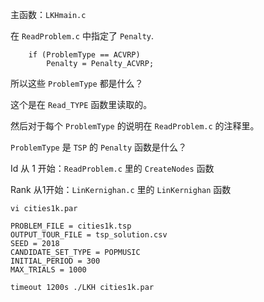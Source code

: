 主函数：`LKHmain.c`

在 `ReadProblem.c` 中指定了 `Penalty`.

```
    if (ProblemType == ACVRP)
        Penalty = Penalty_ACVRP;
```

所以这些 `ProblemType` 都是什么？

这个是在 `Read_TYPE` 函数里读取的。

然后对于每个 `ProblemType` 的说明在 `ReadProblem.c` 的注释里。



`ProblemType` 是 `TSP` 的 `Penalty` 函数是什么？

Id 从 1 开始：`ReadProblem.c` 里的 `CreateNodes` 函数

Rank 从1开始：`LinKernighan.c` 里的 `LinKernighan` 函数



```
vi cities1k.par
```

```
PROBLEM_FILE = cities1k.tsp
OUTPUT_TOUR_FILE = tsp_solution.csv
SEED = 2018
CANDIDATE_SET_TYPE = POPMUSIC
INITIAL_PERIOD = 300
MAX_TRIALS = 1000
```



```
timeout 1200s ./LKH cities1k.par
```





